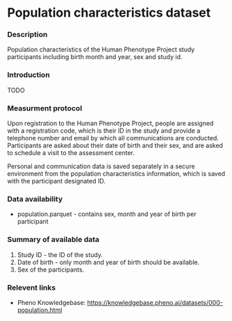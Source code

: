 # Population characteristics dataset  

### Description

Population characteristics of the Human Phenotype Project study participants including birth month and year, sex and study id.

### Introduction  

TODO

### Measurment protocol <!-- long measurment protocol for the data browser -->

Upon registration to the Human Phenotype Project, people are assigned with a registration code, which is their ID in the study and provide a telephone number and email by which all communications are conducted. Participants are asked about their date of birth and their sex, and are asked to schedule a visit to the assessment center.

Personal and communication data is saved separately in a secure environment from the population characteristics information, which is saved with the participant designated ID.

### Data availability <!-- for the example notebooks -->

* population.parquet - contains sex, month and year of birth per participant

### Summary of available data <!-- for the data browser -->

1. Study ID - the ID of the study.
2. Date of birth - only month and year of birth should be available.
3. Sex of the participants.

### Relevent links

* Pheno Knowledgebase: https://knowledgebase.pheno.ai/datasets/000-population.html